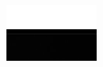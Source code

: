 ![QQ截图20171113151132](https://github.com/yinjw1995/neural_network/blob/master/note_pictures/QQ%E6%88%AA%E5%9B%BE20171113151132.png)
